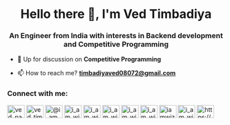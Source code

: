<h1 align="center">Hello there 👋, I'm Ved Timbadiya</h1>
<h3 align="center">An Engineer from India with interests in Backend development and Competitive Programming</h3>

-   💬 Up for discussion on **Competitive Programming**

-   📫 How to reach me? **timbadiyaved08072@gmail.com**

<h3 align="left">Connect with me:</h3>
<p align="left">
<a href="https://twitter.com/ved_patel_" target="blank"><img align="center" src="https://raw.githubusercontent.com/rahuldkjain/github-profile-readme-generator/master/src/images/icons/Social/twitter.svg" alt="ved_patel_" height="30" width="40" /></a>
<a href="https://instagram.com/ved_timbadiya_" target="blank"><img align="center" src="https://raw.githubusercontent.com/rahuldkjain/github-profile-readme-generator/master/src/images/icons/Social/instagram.svg" alt="ved_timbadiya_" height="30" width="40" /></a>
<a href="https://medium.com/@i_am_wiz" target="blank"><img align="center" src="https://raw.githubusercontent.com/rahuldkjain/github-profile-readme-generator/master/src/images/icons/Social/medium.svg" alt="@i_am_wiz" height="30" width="40" /></a>
<a href="https://www.codechef.com/users/i_am_wiz" target="blank"><img align="center" src="https://cdn.jsdelivr.net/npm/simple-icons@3.1.0/icons/codechef.svg" alt="i_am_wiz" height="30" width="40" /></a>
<a href="https://www.hackerrank.com/i_am_wiz" target="blank"><img align="center" src="https://raw.githubusercontent.com/rahuldkjain/github-profile-readme-generator/master/src/images/icons/Social/hackerrank.svg" alt="i_am_wiz" height="30" width="40" /></a>
<a href="https://codeforces.com/profile/i_am_wiz" target="blank"><img align="center" src="https://raw.githubusercontent.com/rahuldkjain/github-profile-readme-generator/master/src/images/icons/Social/codeforces.svg" alt="i_am_wiz" height="30" width="40" /></a>
<a href="https://www.leetcode.com/i_am_wiz" target="blank"><img align="center" src="https://raw.githubusercontent.com/rahuldkjain/github-profile-readme-generator/master/src/images/icons/Social/leet-code.svg" alt="i_am_wiz" height="30" width="40" /></a>
<a href="https://www.hackerearth.com/i_am_wiz" target="blank"><img align="center" src="https://raw.githubusercontent.com/rahuldkjain/github-profile-readme-generator/master/src/images/icons/Social/hackerearth.svg" alt="i_am_wiz" height="30" width="40" /></a>
<a href="https://auth.geeksforgeeks.org/user/iamwiz" target="blank"><img align="center" src="https://raw.githubusercontent.com/rahuldkjain/github-profile-readme-generator/master/src/images/icons/Social/geeks-for-geeks.svg" alt="iamwiz" height="30" width="40" /></a>
<a href="https://www.topcoder.com/members/i_am_wiz" target="blank"><img align="center" src="https://raw.githubusercontent.com/rahuldkjain/github-profile-readme-generator/master/src/images/icons/Social/topcoder.svg" alt="i_am_wiz" height="30" width="40" /></a>
<a href="https://discordapp.com/users/612659945837428757" target="blank"><img align="center" src="https://raw.githubusercontent.com/rahuldkjain/github-profile-readme-generator/master/src/images/icons/Social/discord.svg" alt="https://discordapp.com/users/612659945837428757" height="30" width="40" /></a>
</p>

